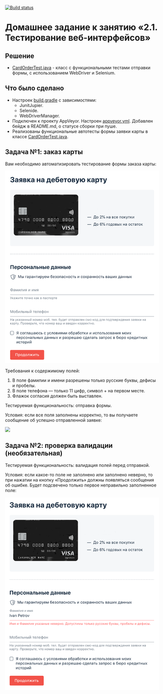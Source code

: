 [![Build status](https://ci.appveyor.com/api/projects/status/wi4fusp6c2f0wqfs?svg=true)](https://ci.appveyor.com/project/Nephedov/cardorder)

# Домашнее задание к занятию «2.1. Тестирование веб-интерфейсов»

## Решение
* <a href="https://github.com/Nephedov/4.Automated-Testing/blob/main/src/test/java/ru/netology/CardOrderTest.java">CardOrderTest.java</a> - класс с функциональными тестами отправки формы, с использованием WebDriver и Selenium.
## Что было сделано
* Настроек <a href="https://github.com/Nephedov/4.Automated-Testing/blob/main/build.gradle">build.gradle</a> с зависимостями:
  * JunitJupier.
  * Selenide.
  * WebDriverManager.
* Подключен к проекту AppVeyor. Настроен <a href="https://github.com/Nephedov/4.Automated-Testing/blob/main/.appveyor.yml">appveyor.yml</a>. Добавлен бейдж в README.md, о статусе сборки при пуше.
* Реализованы функциональные автотесты формы заявки карты в классе
  <a href="https://github.com/Nephedov/4.Automated-Testing/blob/main/src/test/java/ru/netology/CardOrderTest.java">CardOrderTest.java</a>.

## Задача №1: заказ карты

Вам необходимо автоматизировать тестирование формы заказа карты:

![](pic/order.png)

Требования к содержимому полей:
1. В поле фамилии и имени разрешены только русские буквы, дефисы и пробелы.
2. В поле телефона — только 11 цифр, символ + на первом месте.
3. Флажок согласия должен быть выставлен.

Тестируемая функциональность: отправка формы.

Условия: если все поля заполнены корректно, то вы получаете сообщение об успешно отправленной заявке:

![](pic/success.jpg)

## Задача №2: проверка валидации (необязательная)

Тестируемая функциональность: валидация полей перед отправкой.

Условия: если какое-то поле не заполнено или заполнено неверно, то при нажатии на кнопку «Продолжить» должны появляться сообщения об ошибке. Будет подсвечено только первое неправильно заполненное поле:

![](pic/error.png)

